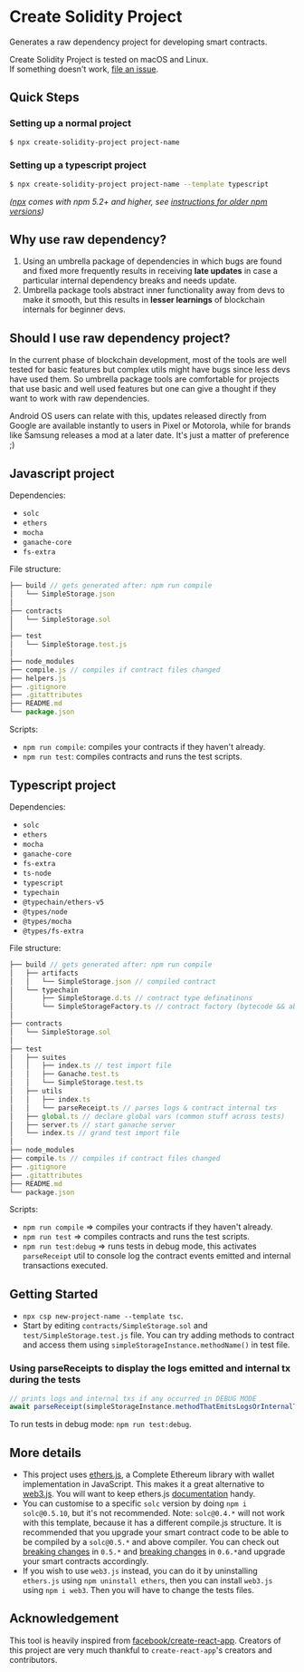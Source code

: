 # Create Solidity Project

Generates a raw dependency project for developing smart contracts.

Create Solidity Project is tested on macOS and Linux.<br />
If something doesn't work, [file an issue](https://github.com/zemse/create-solidity-project/issues/new).

## Quick Steps

### Setting up a normal project

```sh
$ npx create-solidity-project project-name
```

### Setting up a typescript project

```sh
$ npx create-solidity-project project-name --template typescript
```

_([npx](https://medium.com/@maybekatz/introducing-npx-an-npm-package-runner-55f7d4bd282b) comes with npm 5.2+ and higher, see [instructions for older npm versions](https://gist.github.com/gaearon/4064d3c23a77c74a3614c498a8bb1c5f))_

## Why use raw dependency?

1. Using an umbrella package of dependencies in which bugs are found and fixed more frequently results in receiving **late updates** in case a particular internal dependency breaks and needs update.
2. Umbrella package tools abstract inner functionality away from devs to make it smooth, but this results in **lesser learnings** of blockchain internals for beginner devs.

## Should I use raw dependency project?

In the current phase of blockchain development, most of the tools are well tested for basic features but complex utils might have bugs since less devs have used them. So umbrella package tools are comfortable for projects that use basic and well used features but one can give a thought if they want to work with raw dependencies.

Android OS users can relate with this, updates released directly from Google are available instantly to users in Pixel or Motorola, while for brands like Samsung releases a mod at a later date. It's just a matter of preference ;)

## Javascript project

Dependencies:

- `solc`
- `ethers`
- `mocha`
- `ganache-core`
- `fs-extra`

File structure:

```js
├── build // gets generated after: npm run compile
│   └── SimpleStorage.json
│
├── contracts
│   └── SimpleStorage.sol
│
├── test
│   └── SimpleStorage.test.js
│
├── node_modules
├── compile.js // compiles if contract files changed
├── helpers.js
├── .gitignore
├── .gitattributes
├── README.md
└── package.json
```

Scripts:

- `npm run compile`: compiles your contracts if they haven't already.
- `npm run test`: compiles contracts and runs the test scripts.

## Typescript project

Dependencies:

- `solc`
- `ethers`
- `mocha`
- `ganache-core`
- `fs-extra`
- `ts-node`
- `typescript`
- `typechain`
- `@typechain/ethers-v5`
- `@types/node`
- `@types/mocha`
- `@types/fs-extra`

File structure:

```ts
├── build // gets generated after: npm run compile
│   ├── artifacts
│   │   └── SimpleStorage.json // compiled contract
│   └── typechain
│       ├── SimpleStorage.d.ts // contract type definatinons
│       └── SimpleStorageFactory.ts // contract factory (bytecode && abi)
│
├── contracts
│   └── SimpleStorage.sol
│
├── test
│   ├── suites
│   │   ├── index.ts // test import file
│   │   ├── Ganache.test.ts
│   │   └── SimpleStorage.test.ts
│   ├── utils
│   │   ├── index.ts
│   │   └── parseReceipt.ts // parses logs & contract internal txs
│   ├── global.ts // declare global vars (common stuff across tests)
│   ├── server.ts // start ganache server
│   └── index.ts // grand test import file
│
├── node_modules
├── compile.ts // compiles if contract files changed
├── .gitignore
├── .gitattributes
├── README.md
└── package.json
```

Scripts:

- `npm run compile` => compiles your contracts if they haven't already.
- `npm run test` => compiles contracts and runs the test scripts.
- `npm run test:debug` => runs tests in debug mode, this activates `parseReceipt` util to console log the contract events emitted and internal transactions executed.

## Getting Started

- `npx csp new-project-name --template tsc`.
- Start by editing `contracts/SimpleStorage.sol` and `test/SimpleStorage.test.js` file. You can try adding methods to contract and access them using `simpleStorageInstance.methodName()` in test file.

### Using parseReceipts to display the logs emitted and internal tx during the tests

```ts
// prints logs and internal txs if any occurred in DEBUG MODE
await parseReceipt(simpleStorageInstance.methodThatEmitsLogsOrInternalTxs());
```

To run tests in debug mode: `npm run test:debug`.

## More details

- This project uses [ethers.js](https://github.com/ethers-io/ethers.js), a Complete Ethereum library with wallet implementation in JavaScript. This makes it a great alternative to [web3.js](https://github.com/ethereum/web3.js). You will want to keep ethers.js [documentation](https://docs.ethers.io/ethers.js/html/) handy.
- You can customise to a specific `solc` version by doing `npm i solc@0.5.10`, but it's not recommended. Note: `solc@0.4.*` will not work with this template, because it has a different compile.js structure. It is recommended that you upgrade your smart contract code to be able to be compiled by a `solc@0.5.*` and above compiler. You can check out [breaking changes](https://solidity.readthedocs.io/en/v0.5.0/050-breaking-changes.html) in `0.5.*` and [breaking changes](https://solidity.readthedocs.io/en/v0.6.0/060-breaking-changes.html) in `0.6.*`and upgrade your smart contracts accordingly.
- If you wish to use `web3.js` instead, you can do it by uninstalling `ethers.js` using `npm uninstall ethers`, then you can install `web3.js` using `npm i web3`. Then you will have to change the tests files.

## Acknowledgement

This tool is heavily inspired from [facebook/create-react-app](https://github.com/facebook/create-react-app). Creators of this project are very much thankful to `create-react-app`'s creators and contributors.
